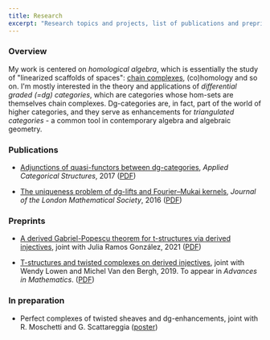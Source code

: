 ```yaml
---
title: Research
excerpt: "Research topics and projects, list of publications and preprints"
---
```


### Overview

My work is centered on *homological algebra*, which is essentially the study of "linearized scaffolds of spaces": [chain complexes](https://en.wikipedia.org/wiki/Chain_complex), (co)homology and so on. I'm mostly interested in the theory and applications of *differential graded (=dg) categories*, which are categories whose hom-sets are themselves chain complexes. Dg-categories are, in fact, part of the world of higher categories, and they serve as enhancements for *triangulated categories* - a common tool in contemporary algebra and algebraic geometry.

### Publications

- [Adjunctions of quasi-functors between dg-categories](https://link.springer.com/article/10.1007/s10485-016-9470-y), *Applied Categorical Structures*, 2017 ([PDF](https://fgenovese1987.github.io/documents/papers/qfun_adj.pdf))

- [The uniqueness problem of dg-lifts and Fourier–Mukai kernels](https://academic.oup.com/jlms/article-abstract/94/2/617/2219049), *Journal of the London Mathematical Society*, 2016 ([PDF](https://fgenovese1987.github.io/documents/papers/dglift_uniqueness.pdf))

### Preprints

- [A derived Gabriel-Popescu theorem for t-structures via derived injectives](https://arxiv.org/abs/2105.02561), joint with Julia Ramos González, 2021 ([PDF](https://fgenovese1987.github.io/documents/papers/gabrielpopescu_tstruct.pdf))

- [T-structures and twisted complexes on derived injectives](https://arxiv.org/abs/1905.07429), joint with Wendy Lowen and Michel Van den Bergh, 2019. To appear in *Advances in Mathematics*. ([PDF](https://fgenovese1987.github.io/documents/papers/dginj_tstruct.pdf))

### In preparation

- Perfect complexes of twisted sheaves and dg-enhancements, joint with R. Moschetti and G. Scattareggia ([poster](https://fgenovese1987.github.io/documents/papers/poster_twisted.pdf))
